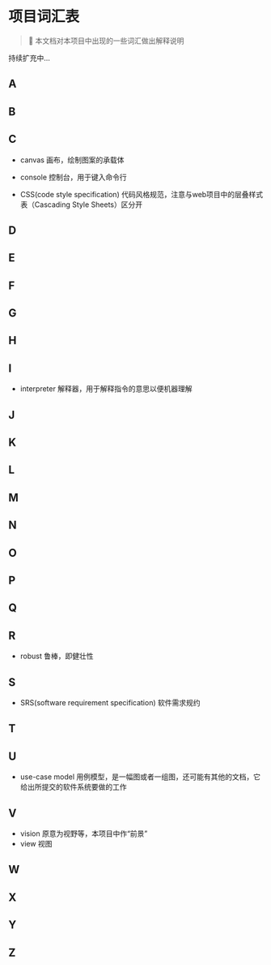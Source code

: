 # 项目词汇表

> 🦅 本文档对本项目中出现的一些词汇做出解释说明

持续扩充中...

## A

## B

## C

- canvas 画布，绘制图案的承载体

- console 控制台，用于键入命令行

- CSS(code style specification) 代码风格规范，注意与web项目中的层叠样式表（Cascading Style Sheets）区分开

## D

## E

## F

## G

## H

## I

- interpreter 解释器，用于解释指令的意思以便机器理解

## J

## K

## L

## M

## N

## O

## P

## Q

## R

- robust 鲁棒，即健壮性

## S

- SRS(software requirement specification) 软件需求规约

## T

## U

- use-case model 用例模型，是一幅图或者一组图，还可能有其他的文档，它给出所提交的软件系统要做的工作

## V

- vision 原意为视野等，本项目中作“前景”
- view 视图

## W

## X

## Y

## Z
